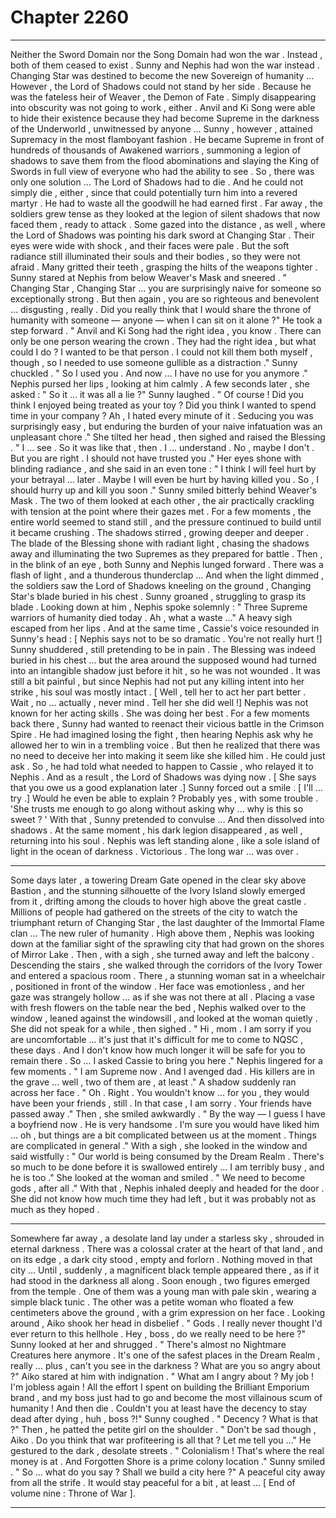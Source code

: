 
# Chapter 2260


---

Neither the Sword Domain nor the Song Domain had won the war .
Instead , both of them ceased to exist . Sunny and Nephis had won the war instead .
Changing Star was destined to become the new Sovereign of humanity …
However , the Lord of Shadows could not stand by her side .
Because he was the fateless heir of Weaver , the Demon of Fate .
Simply disappearing into obscurity was not going to work , either . Anvil and Ki Song were able to hide their existence because they had become Supreme in the darkness of the Underworld , unwitnessed by anyone … Sunny , however , attained Supremacy in the most flamboyant fashion .
He became Supreme in front of hundreds of thousands of Awakened warriors , summoning a legion of shadows to save them from the flood abominations and slaying the King of Swords in full view of everyone who had the ability to see .
So , there was only one solution …
The Lord of Shadows had to die .
And he could not simply die , either , since that could potentially turn him into a revered martyr .
He had to waste all the goodwill he had earned first .
Far away , the soldiers grew tense as they looked at the legion of silent shadows that now faced them , ready to attack .
Some gazed into the distance , as well , where the Lord of Shadows was pointing his dark sword at Changing Star .
Their eyes were wide with shock , and their faces were pale .
But the soft radiance still illuminated their souls and their bodies , so they were not afraid . Many gritted their teeth , grasping the hilts of the weapons tighter .
Sunny stared at Nephis from below Weaver's Mask and sneered .
" Changing Star , Changing Star … you are surprisingly naive for someone so exceptionally strong . But then again , you are so righteous and benevolent … disgusting , really . Did you really think that I would share the throne of humanity with someone — anyone — when I can sit on it alone ?"
He took a step forward .
" Anvil and Ki Song had the right idea , you know . There can only be one person wearing the crown . They had the right idea , but what could I do ? I wanted to be that person . I could not kill them both myself , though , so I needed to use someone gullible as a distraction ."
Sunny chuckled .
" So I used you . And now … I have no use for you anymore ."
Nephis pursed her lips , looking at him calmly .
A few seconds later , she asked :
" So it … it was all a lie ?"
Sunny laughed .
" Of course ! Did you think I enjoyed being treated as your toy ? Did you think I wanted to spend time in your company ? Ah , I hated every minute of it . Seducing you was surprisingly easy , but enduring the burden of your naive infatuation was an unpleasant chore ."
She tilted her head , then sighed and raised the Blessing .
" I … see . So it was like that , then . I … understand . No , maybe I don't . But you are right . I should not have trusted you ."
Her eyes shone with blinding radiance , and she said in an even tone :
" I think I will feel hurt by your betrayal … later . Maybe I will even be hurt by having killed you . So , I should hurry up and kill you soon ."
Sunny smiled bitterly behind Weaver's Mask .
The two of them looked at each other , the air practically crackling with tension at the point where their gazes met .
For a few moments , the entire world seemed to stand still , and the pressure continued to build until it became crushing .
The shadows stirred , growing deeper and deeper . The blade of the Blessing shone with radiant light , chasing the shadows away and illuminating the two Supremes as they prepared for battle .
Then , in the blink of an eye , both Sunny and Nephis lunged forward .
There was a flash of light , and a thunderous thunderclap …
And when the light dimmed , the soldiers saw the Lord of Shadows kneeling on the ground , Changing Star's blade buried in his chest .
Sunny groaned , struggling to grasp its blade .
Looking down at him , Nephis spoke solemnly :
" Three Supreme warriors of humanity died today . Ah , what a waste …"
A heavy sigh escaped from her lips .
And at the same time , Cassie's voice resounded in Sunny's head :
[ Nephis says not to be so dramatic . You're not really hurt !]
Sunny shuddered , still pretending to be in pain .
The Blessing was indeed buried in his chest … but the area around the supposed wound had turned into an intangible shadow just before it hit , so he was not wounded . It was still a bit painful , but since Nephis had not put any killing intent into her strike , his soul was mostly intact .
[ Well , tell her to act her part better . Wait , no … actually , never mind . Tell her she did well !]
Nephis was not known for her acting skills . She was doing her best .
For a few moments back there , Sunny had wanted to reenact their vicious battle in the Crimson Spire . He had imagined losing the fight , then hearing Nephis ask why he allowed her to win in a trembling voice .
But then he realized that there was no need to deceive her into making it seem like she killed him .
He could just ask .
So , he had told what needed to happen to Cassie , who relayed it to Nephis .
And as a result , the Lord of Shadows was dying now .
[ She says that you owe us a good explanation later .]
Sunny forced out a smile .
[ I'll … try .]
Would he even be able to explain ? Probably yes , with some trouble .
'She trusts me enough to go along without asking why ... why is this so sweet ? '
With that , Sunny pretended to convulse …
And then dissolved into shadows .
At the same moment , his dark legion disappeared , as well , returning into his soul .
Nephis was left standing alone , like a sole island of light in the ocean of darkness .
Victorious .
The long war ... was over .
***
Some days later , a towering Dream Gate opened in the clear sky above Bastion , and the stunning silhouette of the Ivory Island slowly emerged from it , drifting among the clouds to hover high above the great castle .
Millions of people had gathered on the streets of the city to watch the triumphant return of Changing Star , the last daughter of the Immortal Flame clan …
The new ruler of humanity .
High above them , Nephis was looking down at the familiar sight of the sprawling city that had grown on the shores of Mirror Lake . Then , with a sigh , she turned away and left the balcony .
Descending the stairs , she walked through the corridors of the Ivory Tower and entered a spacious room .
There , a stunning woman sat in a wheelchair , positioned in front of the window . Her face was emotionless , and her gaze was strangely hollow … as if she was not there at all .
Placing a vase with fresh flowers on the table near the bed , Nephis walked over to the window , leaned against the windowsill , and looked at the woman quietly .
She did not speak for a while , then sighed .
" Hi , mom . I am sorry if you are uncomfortable … it's just that it's difficult for me to come to NQSC , these days . And I don't know how much longer it will be safe for you to remain there . So … I asked Cassie to bring you here ."
Nephis lingered for a few moments .
" I am Supreme now . And I avenged dad . His killers are in the grave … well , two of them are , at least ."
A shadow suddenly ran across her face .
" Oh . Right . You wouldn't know … for you , they would have been your friends , still . In that case , I am sorry . Your friends have passed away ."
Then , she smiled awkwardly .
" By the way — I guess I have a boyfriend now . He is very handsome . I'm sure you would have liked him … oh , but things are a bit complicated between us at the moment . Things are complicated in general ."
With a sigh , she looked in the window and said wistfully :
" Our world is being consumed by the Dream Realm . There's so much to be done before it is swallowed entirely … I am terribly busy , and he is too ."
She looked at the woman and smiled .
" We need to become gods , after all ."
With that , Nephis inhaled deeply and headed for the door .
She did not know how much time they had left , but it was probably not as much as they hoped .
***
Somewhere far away , a desolate land lay under a starless sky , shrouded in eternal darkness . There was a colossal crater at the heart of that land , and on its edge , a dark city stood , empty and forlorn .
Nothing moved in that city …
Until , suddenly , a magnificent black temple appeared there , as if it had stood in the darkness all along .
Soon enough , two figures emerged from the temple .
One of them was a young man with pale skin , wearing a simple black tunic .
The other was a petite woman who floated a few centimeters above the ground , with a grim expression on her face .
Looking around , Aiko shook her head in disbelief .
" Gods . I really never thought I'd ever return to this hellhole . Hey , boss , do we really need to be here ?"
Sunny looked at her and shrugged .
" There's almost no Nightmare Creatures here anymore . It's one of the safest places in the Dream Realm , really … plus , can't you see in the darkness ? What are you so angry about ?"
Aiko stared at him with indignation .
" What am I angry about ? My job ! I'm jobless again ! All the effort I spent on building the Brilliant Emporium brand , and my boss just had to go and become the most villainous scum of humanity ! And then die . Couldn't you at least have the decency to stay dead after dying , huh , boss ?!"
Sunny coughed .
" Decency ? What is that ?"
Then , he patted the petite girl on the shoulder .
" Don't be sad though , Aiko . Do you think that war profiteering is all that ? Let me tell you …"
He gestured to the dark , desolate streets .
" Colonialism ! That's where the real money is at . And Forgotten Shore is a prime colony location ."
Sunny smiled .
" So … what do you say ? Shall we build a city here ?"
A peaceful city away from all the strife .
It would stay peaceful for a bit , at least ...
[ End of volume nine : Throne of War ].

---

